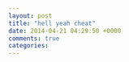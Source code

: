 ```yaml
---
layout: post
title: "hell yeah cheat"
date: 2014-04-21 04:29:50 +0000
comments: true
categories: 
---
```

